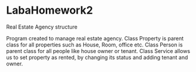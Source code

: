 # LabaHomework2

Real Estate Agency structure

Program created to manage real estate agency.
Class Property is parent class for all
properties such as House, Room, office etc.
Class Person is parent class for all 
people like house owner or tenant.
Class Service allows us to set property as rented,
by changing its status and adding tenant and owner.
